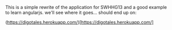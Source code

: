 This is a simple rewrite of the application for SWHHG13 and a good example to learn angularjs. we'll see where it goes... should end up on:

(https://digotales.herokuapp.com/)[https://digotales.herokuapp.com/]
